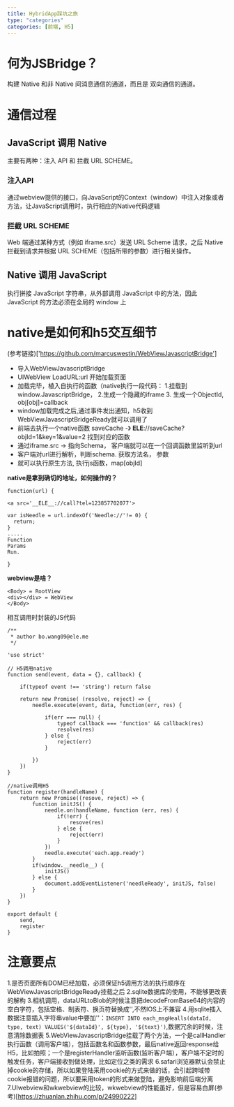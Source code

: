 ```yaml
---
title: HybridApp踩坑之旅
type: "categories"
categories: [前端, H5]
---
```


# 何为JSBridge？
构建 Native 和非 Native 间消息通信的通道，而且是 双向通信的通道。

# 通信过程
## JavaScript 调用 Native
主要有两种：注入 API 和 拦截 URL SCHEME。

### 注入API
通过webview提供的接口，向JavaScript的Context（window）中注入对象或者方法，让JavaScript调用时，执行相应的Native代码逻辑

### 拦截 URL SCHEME
Web 端通过某种方式（例如 iframe.src）发送 URL Scheme 请求，之后 Native 拦截到请求并根据 URL SCHEME（包括所带的参数）进行相关操作。

## Native 调用 JavaScript
执行拼接 JavaScript 字符串，从外部调用 JavaScript 中的方法，因此 JavaScript 的方法必须在全局的 window 上

# native是如何和h5交互细节
(参考链接)['https://github.com/marcuswestin/WebViewJavascriptBridge']

- 导入WebViewJavascriptBridge
- UIWebView LoadURL:url 开始加载页面
- 加载完毕，植入自执行的函数（native执行一段代码： 1.挂载到window.JavascriptBridge， 2.生成一个隐藏的iframe 3. 生成一个ObjectId, obj[obj]=callback
- window加载完成之后,通过事件发出通知，h5收到WebViewJavascriptBridgeReady就可以调用了
- 前端去执行一个native函数  saveCache -》 __ELE__://saveCache?objId=1&key=1&value=2 找到对应的函数
- 通过iframe.src -> 指向Schema， 客户端就可以在一个回调函数里监听到url
- 客户端对url进行解析，判断schema. 获取方法名， 参数
- 就可以执行原生方法, 执行js函数，map[objId]

**native是拿到确切的地址，如何操作的？**
```
function(url) {

<a src='__ELE__://call?tel=123857702077'>

var isNeedle = url.indexOf('Needle://'!= 0) {
  return;
}
.....
Function
Params
Run.

}

```
**webview是啥？**
```
<Body> = RootView
<div></div> = WebView
</Body>
```

相互调用时封装的JS代码
```
/**
 * author bo.wang09@ele.me
 */

'use strict'

// H5调用native
function send(event, data = {}, callback) {

	if(typeof event !== 'string') return false

	return new Promise( (resolve, reject) => {
		needle.execute(event, data, function(err, res) {

			if(err === null) {
				typeof callback === 'function' && callback(res)
				resolve(res)
			} else {
				reject(err)
			}

		})
	})
}

//native调用H5
function register(handleName) {
	return new Promise((resove, reject) => {
	    function initJS() {
	      	needle.on(handleName, function (err, res) {
	      		if(!err) {
	      			resove(res)
	      		} else {
	      			reject(err)
	      		}
	      	})
	      	needle.execute('each.app.ready')
	    }
	    if(window.__needle__) {
	      	initJS()
	    } else {
	      	document.addEventListener('needleReady', initJS, false)
	    }
	})
}

export default {
	send,
	register
}

```

# 注意要点
1.是否页面所有DOM已经加载，必须保证h5调用方法的执行顺序在WebViewJavascriptBridgeReady挂载之后
2.sqlite数据库的使用，不能够更改表的解构
3.相机调用，dataURLtoBlob的时候注意把decodeFromBase64的内容的空白字符，包括空格、制表符、换页符替换成'',不然IOS上不兼容
4.用sqlite插入数据注意插入字符串value中要加''：`INSERT INTO each_msgHealls(dataId, type, text) VALUES('${dataId}', ${type}, '${text}')`,数据冗余的时候，注意清除数据表
5.WebViewJavascriptBridge挂载了两个方法，一个是callHandler执行函数（调用客户端），包括函数名和函数参数，最后native返回response给H5，比如拍照；一个是registerHandler监听函数(监听客户端），客户端不定时的触发任务，客户端接收到做处理，比如定位之类的需求
6.safari浏览器默认会禁止掉cookie的存储，所以如果登陆采用cookie的方式来做的话，会引起跨域带cookie报错的问题，所以要采用token的形式来做登陆，避免影响前后端分离
7.UIwebview和wkwebview的比较，wkwebview的性能虽好，但是容易白屏(参考)[https://zhuanlan.zhihu.com/p/24990222]
